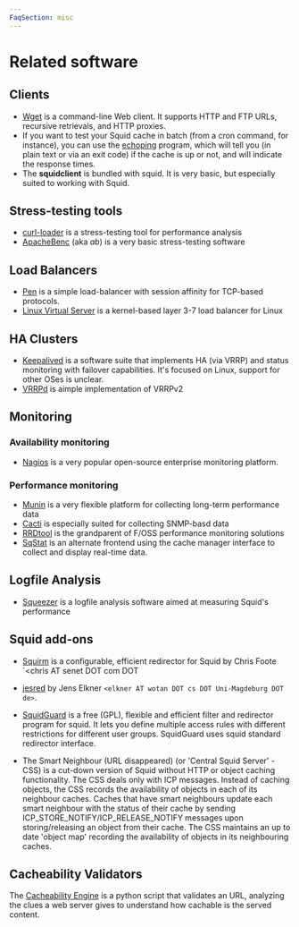 ```yaml
---
FaqSection: misc
---
```

# Related software

## Clients

- [Wget](ftp://gnjilux.cc.fer.hr/pub/unix/util/wget/) is a
command-line Web client. It supports HTTP and FTP URLs, recursive
retrievals, and HTTP proxies.
- If you want to test your Squid cache in batch (from a cron command,
for instance), you can use the
[echoping](ftp://ftp.internatif.org/pub/unix/echoping/) program,
which will tell you (in plain text or via an exit code) if the cache
is up or not, and will indicate the response times.
- The **squidclient** is bundled with squid. It is very basic, but
especially suited to working with Squid.

## Stress-testing tools

- [curl-loader](http://sourceforge.net/projects/curl-loader) is a
stress-testing tool for performance analysis
- [ApacheBenc](http://httpd.apache.org/docs/2.0/programs/ab.html) (aka
*ab*) is a very basic stress-testing software

## Load Balancers

- [Pen](http://siag.nu/pen/) is a simple load-balancer with session
affinity for TCP-based protocols.
- [Linux Virtual Server](http://www.linuxvirtualserver.org/) is a
kernel-based layer 3-7 load balancer for Linux

## HA Clusters

- [Keepalived](http://www.keepalived.org/) is a software suite that
  implements HA (via VRRP) and status monitoring with failover
  capabilities. It's focused on Linux, support for other OSes is
  unclear.
- [VRRPd](http://off.net/~jme/vrrpd/) is aimple implementation of
  VRRPv2

## Monitoring

### Availability monitoring

- [Nagios](http://www.nagios.org/) is a very popular open-source
  enterprise monitoring platform.

### Performance monitoring

- [Munin](https://munin-monitoring.org/) is a very flexible
  platform for collecting long-term performance data
- [Cacti](http://www.cacti.net/) is especially suited for collecting
  SNMP-basd data
- [RRDtool](http://oss.oetiker.ch/rrdtool) is the grandparent of F/OSS
  performance monitoring solutions
- [SqStat](http://samm.kiev.ua/sqstat/) is an alternate frontend using
  the cache manager interface to collect and display real-time data.

## Logfile Analysis

- [Squeezer](http://sourceforge.net/projects/squidoptimizer/) is a
  logfile analysis software aimed at measuring Squid's performance

## Squid add-ons

- [Squirm](http://squirm.foote.com.au/) is a configurable, efficient
  redirector for Squid by Chris Foote `<chris AT senet DOT com DOT

- [jesred](http://www.linofee.org/~jel/webtools/jesred/) by
  Jens Elkner `<elkner AT wotan DOT cs DOT Uni-Magdeburg DOT de>`.

- [SquidGuard](https://en.wikipedia.org/wiki/SquidGuard) is a free (GPL), flexible
  and efficient filter and redirector program for squid. It lets you
  define multiple access rules with different restrictions for
  different user groups. SquidGuard uses squid standard redirector
  interface.

- The Smart Neighbour (URL disappeared) (or 'Central Squid Server' -
  CSS) is a cut-down version of Squid without HTTP or object caching
  functionality. The CSS deals only with ICP messages. Instead of
  caching objects, the CSS records the availability of objects in each
  of its neighbour caches. Caches that have smart neighbours update
  each smart neighbour with the status of their cache by sending
  ICP_STORE_NOTIFY/ICP_RELEASE_NOTIFY messages upon
  storing/releasing an object from their cache. The CSS maintains an
  up to date 'object map' recording the availability of objects in its
  neighbouring caches.

## Cacheability Validators

The [Cacheability Engine](http://www.mnot.net/cacheability/) is a python
script that validates an URL, analyzing the clues a web server gives to
understand how cachable is the served content.
